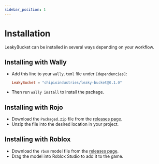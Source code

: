 ```yaml
---
sidebar_position: 1
---
```


# Installation

LeakyBucket can be installed in several ways depending on your workflow.

## Installing with Wally

* Add this line to your `wally.toml` file under `[dependencies]`:

	```toml
	LeakyBucket = "chipioindustries/leaky-bucket@0.1.0"
	```

* Then run `wally install` to install the package.

## Installing with Rojo

* Download the `Packaged.zip` file from the [releases page](https://github.com/chipioindustries/leaky-bucket/releases).
* Unzip the file into the desired location in your project.

## Installing with Roblox

* Download the `rbxm` model file from the [releases page](https://github.com/chipioindustries/leaky-bucket/releases).
* Drag the model into Roblox Studio to add it to the game.
